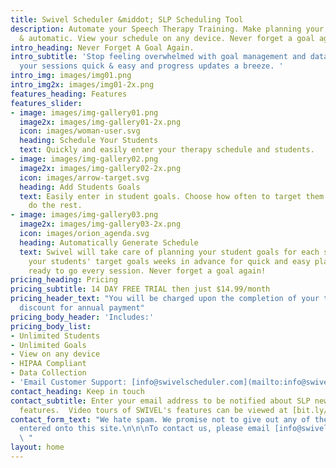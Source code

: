 ```yaml
---
title: Swivel Scheduler &middot; SLP Scheduling Tool
description: Automate your Speech Therapy Training. Make planning your sessions easy
  & automatic. View your schedule on any device. Never forget a goal again.
intro_heading: Never Forget A Goal Again.
intro_subtitle: 'Stop feeling overwhelmed with goal management and data. Make planning
  your sessions quick & easy and progress updates a breeze. '
intro_img: images/img01.png
intro_img2x: images/img01-2x.png
features_heading: Features
features_slider:
- image: images/img-gallery01.png
  image2x: images/img-gallery01-2x.png
  icon: images/woman-user.svg
  heading: Schedule Your Students
  text: Quickly and easily enter your therapy schedule and students.
- image: images/img-gallery02.png
  image2x: images/img-gallery02-2x.png
  icon: images/arrow-target.svg
  heading: Add Students Goals
  text: Easily enter in student goals. Choose how often to target them and let Swivel
    do the rest.
- image: images/img-gallery03.png
  image2x: images/img-gallery03-2x.png
  icon: images/orion_agenda.svg
  heading: Automatically Generate Schedule
  text: Swivel will take care of planning your student goals for each session. Know
    your students' target goals weeks in advance for quick and easy planning. Have
    ready to go every session. Never forget a goal again!
pricing_heading: Pricing
pricing_subtitle: 14 DAY FREE TRIAL then just $14.99/month
pricing_header_text: "You will be charged upon the completion of your trial.  \n15%
  discount for annual payment"
pricing_body_header: 'Includes:'
pricing_body_list:
- Unlimited Students
- Unlimited Goals
- View on any device
- HIPAA Compliant
- Data Collection
- 'Email Customer Support: [info@swivelscheduler.com](mailto:info@swivelscheduler.com)'
contact_heading: Keep in touch
contact_subtitle: Enter your email address to be notified about SLP news and new Swivel
  features.  Video tours of SWIVEL's features can be viewed at [bit.ly/swivelvideos](bit.ly/swivelvideos)
contact_form_text: "We hate spam. We promise not to give out any of the information
  entered onto this site.\n\n\nTo contact us, please email [info@swivelscheduler.com](mailto:info@swivelscheduler.com)
  \ "
layout: home
---
```


